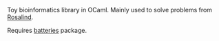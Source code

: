 Toy bioinformatics library in OCaml. Mainly used to solve problems from [Rosalind](http://rosalind.info/).

Requires [batteries](http://opam.ocaml.org/packages/batteries/) package.
